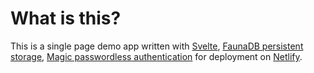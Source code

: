 # What is this?

This is a single page demo app written with [Svelte](https://svelte.dev/), [FaunaDB persistent storage](https://fauna.com/), [Magic passwordless authentication](https://magic.link/) for deployment on [Netlify](https://netlify.com).
